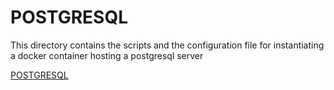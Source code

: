 # POSTGRESQL

This directory contains the scripts and the configuration file for instantiating a docker container hosting a postgresql server

[POSTGRESQL](https://www.postgresql.org/)